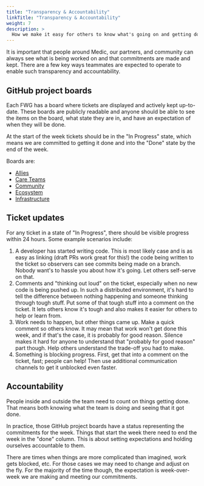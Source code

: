 ```yaml
---
title: "Transparency & Accountability"
linkTitle: "Transparency & Accountability"
weight: 7
description: >
  How we make it easy for others to know what's going on and getting done.
---
```


It is important that people around Medic, our partners, and community can always see what is being worked on and that commitments are made and kept. There are a few key ways teammates are expected to operate to enable such transparency and accountability.

## GitHub project boards
Each FWG has a board where tickets are displayed and actively kept up-to-date. These boards are publicly readable and anyone should be able to see the items on the board, what state they are in, and have an expectation of when they will be done.

At the start of the week tickets should be in the "In Progress" state, which means we are committed to getting it done and into the "Done" state by the end of the week.

Boards are:
- [Allies](https://github.com/orgs/medic/projects/134/views/3)
- [Care Teams](https://github.com/orgs/medic/projects/259/views/11)
- [Community](https://github.com/orgs/medic/projects/134/views/20)
- [Ecosystem](https://github.com/orgs/medic/projects/134/views/11)
- [Infrastructure](https://github.com/orgs/medic/projects/134/views/26)

## Ticket updates
For any ticket in a state of "In Progress", there should be visible progress within 24 hours. Some example scenarios include:
1. A developer has started writing code. This is most likely case and is as easy as linking (draft PRs work great for this!) the code being written to the ticket so observers can see commits being made on a branch. Nobody want's to hassle you about how it's going. Let others self-serve on that.
1. Comments and "thinking out loud" on the ticket, especially when no new code is being pushed up. In such a distributed environment, it's hard to tell the difference between nothing happening and someone thinking through tough stuff. Put some of that tough stuff into a comment on the ticket. It lets others know it's tough and also makes it easier for others to help or learn from.
1. Work needs to happen, but other things came up. Make a quick comment so others know. It may mean that work won't get done this week, and if that's the case, it is probably for good reason. Silence makes it hard for anyone to understand that "probably for good reason" part though. Help others understand the trade-off you had to make.
1. Something is blocking progress. First, get that into a comment on the ticket, fast; people can help! Then use additional communication channels to get it unblocked even faster.

## Accountability
People inside and outside the team need to count on things getting done. That means both knowing what the team is doing and seeing that it got done.

In practice, those GitHub project boards have a status representing the commitments for the week. Things that start the week there need to end the week in the "done" column. This is about setting expectations and holding ourselves accountable to them.

There are times when things are more complicated than imagined, work gets blocked, etc. For those cases we may need to change and adjust on the fly. For the majority of the time though, the expectation is week-over-week we are making and meeting our commitments. 
